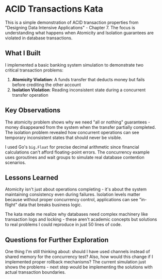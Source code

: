 # ACID Transactions Kata

This is a simple demonstration of ACID transaction properties from "Designing Data Intensive Applications" - Chapter 7. The focus is understanding what happens when Atomicity and Isolation guarantees are violated in database transactions.

## What I Built

I implemented a basic banking system simulation to demonstrate two critical transaction problems:

1. **Atomicity Violation**: A funds transfer that deducts money but fails before crediting the other account
2. **Isolation Violation**: Reading inconsistent state during a concurrent transfer operation

## Key Observations

The atomicity problem shows why we need "all or nothing" guarantees - money disappeared from the system when the transfer partially completed. The isolation problem revealed how concurrent operations can see temporary inconsistent states that should never be visible.

I used Go's `big.Float` for precise decimal arithmetic since financial calculations can't afford floating-point errors. The concurrency example uses goroutines and wait groups to simulate real database contention scenarios.

## Lessons Learned

Atomicity isn't just about operations completing - it's about the system maintaining consistency even during failures. Isolation levels matter because without proper concurrency control, applications can see "in-flight" data that breaks business logic.

The kata made me realize why databases need complex machinery like transaction logs and locking - these aren't academic concepts but solutions to real problems I could reproduce in just 50 lines of code.

## Questions for Further Exploration

One thing I'm still thinking about: should I have used channels instead of shared memory for the concurrency test? Also, how would this change if I implemented proper rollback mechanisms? The current simulation just shows the problems - next step would be implementing the solutions with actual transaction boundaries.
